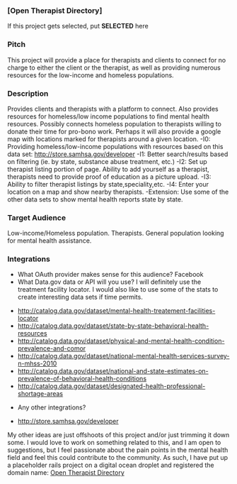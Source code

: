 ### [Open Therapist Directory]

If this project gets selected, put **SELECTED** here

### Pitch

This project will provide a place for therapists and clients to connect for no charge to either the client or the therapist, as well as providing numerous resources for the low-income and homeless populations.

### Description

Provides clients and therapists with a platform to connect.  Also provides resources for homeless/low income populations to find mental health resources.  Possibly connects homeless population to therapists willing to donate their time for pro-bono work.  Perhaps it will also provide a google map with locations marked for therapists around a given location.
-I0: Providing homeless/low-income populations with resources based on this data set: http://store.samhsa.gov/developer
-I1: Better search/results based on filtering (ie. by state, substance abuse treatment, etc.)
-I2: Set up therapist listing portion of page.  Ability to add yourself as a therapist, therapists need to provide proof of education as a picture upload.
-I3: Ability to filter therapist listings by state,speciality,etc.
-I4: Enter your location on a map and show nearby therapists.
-Extension: Use some of the other data sets to show mental health reports state by state.

### Target Audience

Low-income/Homeless population.
Therapists.
General population looking for mental health assistance.

### Integrations

* What OAuth provider makes sense for this audience? Facebook
* What Data.gov data or API will you use?  I will definitely use the treatment facility locator.  I would also like to use some of the stats to create interesting data sets if time permits.
- http://catalog.data.gov/dataset/mental-health-treatement-facilities-locator
- http://catalog.data.gov/dataset/state-by-state-behavioral-health-resources
- http://catalog.data.gov/dataset/physical-and-mental-health-condition-prevalence-and-comor
- http://catalog.data.gov/dataset/national-mental-health-services-survey-n-mhss-2010
- http://catalog.data.gov/dataset/national-and-state-estimates-on-prevalence-of-behavioral-health-conditions
- http://catalog.data.gov/dataset/designated-health-professional-shortage-areas
* Any other integrations?
- http://store.samhsa.gov/developer

My other ideas are just offshoots of this project and/or just trimming it down some.  I would love to work on something related to this, and I am open to suggestions, but I feel passionate about the pain points in the mental health field and feel this could contribute to the community.  As such, I have put up a placeholder rails project on a digital ocean droplet and registered the domain name: [Open Therapist Directory](http://www.opentherapistdirectory.com/)
